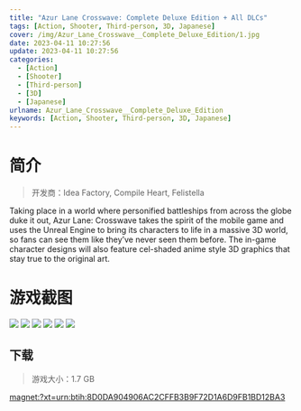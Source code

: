 ```yaml
---
title: "Azur Lane Crosswave: Complete Deluxe Edition + All DLCs"
tags: [Action, Shooter, Third-person, 3D, Japanese]
cover: /img/Azur_Lane_Crosswave__Complete_Deluxe_Edition/1.jpg
date: 2023-04-11 10:27:56
update: 2023-04-11 10:27:56
categories: 
  - [Action]
  - [Shooter]
  - [Third-person]
  - [3D]
  - [Japanese]
urlname: Azur_Lane_Crosswave__Complete_Deluxe_Edition
keywords: [Action, Shooter, Third-person, 3D, Japanese]
---
```

# 简介

> 开发商：Idea Factory, Compile Heart, Felistella

Taking place in a world where personified battleships from across the globe duke it out, Azur Lane: Crosswave takes the spirit of the mobile game and uses the Unreal Engine to bring its characters to life in a massive 3D world, so fans can see them like they’ve never seen them before. The in-game character designs will also feature cel-shaded anime style 3D graphics that stay true to the original art.

# 游戏截图

![](/img/Azur_Lane_Crosswave__Complete_Deluxe_Edition/2.jpg)
![](/img/Azur_Lane_Crosswave__Complete_Deluxe_Edition/3.jpg)
![](/img/Azur_Lane_Crosswave__Complete_Deluxe_Edition/4.jpg)
![](/img/Azur_Lane_Crosswave__Complete_Deluxe_Edition/5.jpg)
![](/img/Azur_Lane_Crosswave__Complete_Deluxe_Edition/6.jpg)
![](/img/Azur_Lane_Crosswave__Complete_Deluxe_Edition/7.jpg)


## 下载

> 游戏大小：1.7 GB

[magnet:?xt=urn:btih:8D0DA904906AC2CFFB3B9F72D1A6D9FB1BD12BA3](magnet:?xt=urn:btih:8D0DA904906AC2CFFB3B9F72D1A6D9FB1BD12BA3)